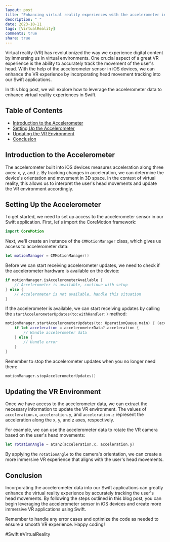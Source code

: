 ```yaml
---
layout: post
title: "Enhancing virtual reality experiences with the accelerometer in Swift"
description: " "
date: 2023-10-11
tags: [VirtualReality]
comments: true
share: true
---
```


Virtual reality (VR) has revolutionized the way we experience digital content by immersing us in virtual environments. One crucial aspect of a great VR experience is the ability to accurately track the movement of the user's head. With the help of the accelerometer sensor in iOS devices, we can enhance the VR experience by incorporating head movement tracking into our Swift applications.

In this blog post, we will explore how to leverage the accelerometer data to enhance virtual reality experiences in Swift.

## Table of Contents
- [Introduction to the Accelerometer](#introduction-to-the-accelerometer)
- [Setting Up the Accelerometer](#setting-up-the-accelerometer)
- [Updating the VR Environment](#updating-the-vr-environment)
- [Conclusion](#conclusion)

## Introduction to the Accelerometer

The accelerometer built into iOS devices measures acceleration along three axes: x, y, and z. By tracking changes in acceleration, we can determine the device's orientation and movement in 3D space. In the context of virtual reality, this allows us to interpret the user's head movements and update the VR environment accordingly.

## Setting Up the Accelerometer

To get started, we need to set up access to the accelerometer sensor in our Swift application. First, let's import the CoreMotion framework:

```swift
import CoreMotion
```

Next, we'll create an instance of the `CMMotionManager` class, which gives us access to accelerometer data:

```swift
let motionManager = CMMotionManager()
```

Before we can start receiving accelerometer updates, we need to check if the accelerometer hardware is available on the device:

```swift
if motionManager.isAccelerometerAvailable {
    // Accelerometer is available, continue with setup
} else {
    // Accelerometer is not available, handle this situation
}
```

If the accelerometer is available, we can start receiving updates by calling the `startAccelerometerUpdates(to:withHandler:)` method:

```swift
motionManager.startAccelerometerUpdates(to: OperationQueue.main) { (accelerometerData, error) in
    if let acceleration = accelerometerData?.acceleration {
        // Handle accelerometer data
    } else {
        // Handle error
    }
}
```

Remember to stop the accelerometer updates when you no longer need them:

```swift
motionManager.stopAccelerometerUpdates()
```

## Updating the VR Environment

Once we have access to the accelerometer data, we can extract the necessary information to update the VR environment. The values of `acceleration.x`, `acceleration.y`, and `acceleration.z` represent the acceleration along the x, y, and z axes, respectively.

For example, we can use the accelerometer data to rotate the VR camera based on the user's head movements:

```swift
let rotationAngle = atan2(acceleration.x, acceleration.y)
```

By applying the `rotationAngle` to the camera's orientation, we can create a more immersive VR experience that aligns with the user's head movements.

## Conclusion

Incorporating the accelerometer data into our Swift applications can greatly enhance the virtual reality experience by accurately tracking the user's head movements. By following the steps outlined in this blog post, you can begin leveraging the accelerometer sensor in iOS devices and create more immersive VR applications using Swift.

Remember to handle any error cases and optimize the code as needed to ensure a smooth VR experience. Happy coding!

\#Swift #VirtualReality